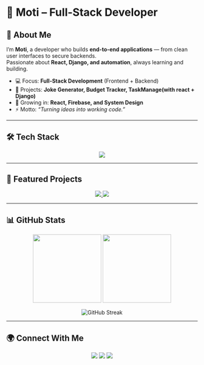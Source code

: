 # 🚀 Moti – Full-Stack Developer  

## 👋 About Me  

I’m **Moti**, a developer who builds **end-to-end applications** — from clean user interfaces to secure backends.  
Passionate about **React, Django, and automation**, always learning and building.  

- 💻 Focus: **Full-Stack Development** (Frontend + Backend)  
- 🔭 Projects: **Joke Generator, Budget Tracker, TaskManage(with react + Django)**  
- 🌱 Growing in: **React, Firebase, and System Design**  
- ⚡ Motto: *“Turning ideas into working code.”*  

---

## 🛠 Tech Stack  

<p align="center">
  <img src="https://skillicons.dev/icons?i=js,react,html,css,tailwind,python,django,flask,nodejs,firebase,git,linux" />
</p>  

---

## 📂 Featured Projects  

<p align="center">
  <a href="https://github.com/tote10/joke-generator">
    <img src="https://github-readme-stats.vercel.app/api/pin/?username=tote10&repo=joke-generator&theme=tokyonight" />
  </a>
  <a href="https://github.com/tote10/budget-tracker">
    <img src="https://github-readme-stats.vercel.app/api/pin/?username=tote10&repo=budget-tracker&theme=tokyonight" />
  </a>
</p>  

---

## 📊 GitHub Stats  

<p align="center">
  <img src="https://github-readme-stats.vercel.app/api?username=tote10&show_icons=true&theme=tokyonight" height="180em"/>
  <img src="https://github-readme-stats.vercel.app/api/top-langs/?username=tote10&layout=compact&theme=tokyonight" height="180em"/>
</p>  

<p align="center">
  <img src="https://streak-stats.demolab.com?user=tote10&theme=tokyonight" alt="GitHub Streak"/>
</p>  

---

## 🌍 Connect With Me  

<p align="center">
  <a href="https://linkedin.com/in/moti-alemu-958699346"><img src="https://img.shields.io/badge/-LinkedIn-blue?logo=Linkedin&logoColor=white" /></a>
  <a href="mailto:motialemu9@gmail.com"><img src="https://img.shields.io/badge/-Email-red?logo=Gmail&logoColor=white" /></a>
  <a href="https://tote10.github.io/moti-portfolio/"><img src="https://img.shields.io/badge/-Portfolio-orange?logo=firefox&logoColor=white" /></a>
</p>  
